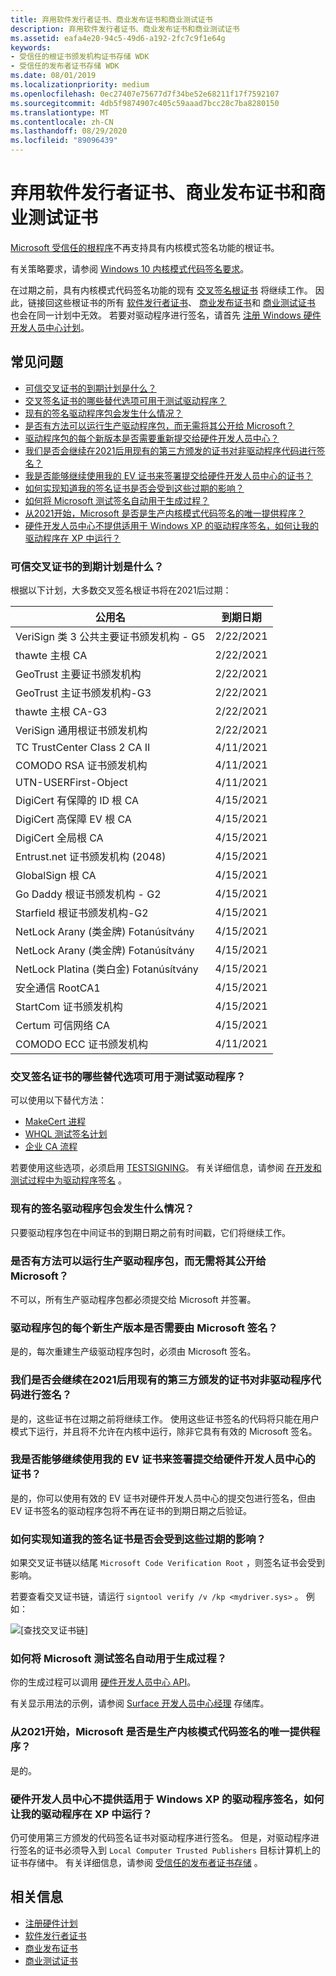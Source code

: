 ```yaml
---
title: 弃用软件发行者证书、商业发布证书和商业测试证书
description: 弃用软件发行者证书、商业发布证书和商业测试证书
ms.assetid: eafa4e20-94c5-49d6-a192-2fc7c9f1e64g
keywords:
- 受信任的根证书颁发机构证书存储 WDK
- 受信任的发布者证书存储 WDK
ms.date: 08/01/2019
ms.localizationpriority: medium
ms.openlocfilehash: 0ec27407e75677d7f34be52e68211f17f7592107
ms.sourcegitcommit: 4db5f9874907c405c59aaad7bcc28c7ba8280150
ms.translationtype: MT
ms.contentlocale: zh-CN
ms.lasthandoff: 08/29/2020
ms.locfileid: "89096439"
---
```

# <a name="deprecation-of-software-publisher-certificates-commercial-release-certificates-and-commercial-test-certificates"></a>弃用软件发行者证书、商业发布证书和商业测试证书

[Microsoft 受信任的根程序](/security/trusted-root/program-requirements)不再支持具有内核模式签名功能的根证书。

有关策略要求，请参阅 [Windows 10 内核模式代码签名要求](/security/trusted-root/program-requirements#f-windows-10-kernel-mode-code-signing-kmcs-requirements)。

在过期之前，具有内核模式代码签名功能的现有 [交叉签名根证书](cross-certificates-for-kernel-mode-code-signing.md) 将继续工作。
因此，链接回这些根证书的所有 [软件发行者证书](software-publisher-certificate.md)、 [商业发布证书](commercial-release-certificate.md)和 [商业测试证书](commercial-test-certificate.md) 也会在同一计划中无效。  若要对驱动程序进行签名，请首先 [注册 Windows 硬件开发人员中心计划](../dashboard/register-for-the-hardware-program.md)。

## <a name="frequently-asked-questions"></a>常见问题
* [可信交叉证书的到期计划是什么？](#what-is-the-expiration-schedule-of-the-trusted-cross-certificates)
* [交叉签名证书的哪些替代选项可用于测试驱动程序？](#what-alternatives-to-cross-signed-certificates-are-available-for-testing-drivers)
* [现有的签名驱动程序包会发生什么情况？](#what-will-happen-to-my-existing-signed-driver-packages)
* [是否有方法可以运行生产驱动程序包，而无需将其公开给 Microsoft？](#is-there-a-way-to-run-production-driver-packages-without-exposing-it-to-microsoft)
* [驱动程序包的每个新版本是否需要重新提交给硬件开发人员中心？](#does-every-new-production-version-of-a-driver-package-need-to-be-signed-by-microsoft)
* [我们是否会继续在2021后用现有的第三方颁发的证书对非驱动程序代码进行签名？](#will-we-continue-to-be-able-to-sign-non-driver-code-with-our-existing-3rd-party-issued-certificates-after-2021)
* [我是否能够继续使用我的 EV 证书来签署提交给硬件开发人员中心的证书？](#will-i-be-able-to-continue-using-my-ev-certificate-for-signing-submissions-to-hardware-dev-center)
* [如何实现知道我的签名证书是否会受到这些过期的影响？](#how-do-i-know-if-my-signing-certificate-will-be-impacted-by-these-expirations)
* [如何将 Microsoft 测试签名自动用于生成过程？](#how-can-we-automate-microsoft-test-signing-to-work-with-our-build-processes)
* [从2021开始，Microsoft 是否是生产内核模式代码签名的唯一提供程序？](#starting-in-2021-will-microsoft-be-the-sole-provider-of-production-kernel-mode-code-signatures)
* [硬件开发人员中心不提供适用于 Windows XP 的驱动程序签名，如何让我的驱动程序在 XP 中运行？](#hardware-dev-center-doesnt-provide-driver-signing-for-windows-xp-how-can-i-have-my-drivers-run-in-xp)

### <a name="what-is-the-expiration-schedule-of-the-trusted-cross-certificates"></a>可信交叉证书的到期计划是什么？

根据以下计划，大多数交叉签名根证书将在2021后过期：

|公用名| 到期日期|
|-----------|---------------|
|VeriSign 类 3 公共主要证书颁发机构 - G5       |2/22/2021|
|thawte 主根 CA                                             |2/22/2021|
|GeoTrust 主要证书颁发机构                           |2/22/2021|
|GeoTrust 主证书颁发机构-G3                      |2/22/2021|
|thawte 主根 CA-G3                                        |2/22/2021|
|VeriSign 通用根证书颁发机构                    |2/22/2021|
|TC TrustCenter Class 2 CA II                                       |4/11/2021|
|COMODO RSA 证书颁发机构                                 |4/11/2021|
|UTN-USERFirst-Object                                               |4/11/2021|
|DigiCert 有保障的 ID 根 CA                                        |4/15/2021|
|DigiCert 高保障 EV 根 CA                                 |4/15/2021|
|DigiCert 全局根 CA                                            |4/15/2021|
|Entrust.net 证书颁发机构 (2048)                         |4/15/2021|
|GlobalSign 根 CA                                                 |4/15/2021|
|Go Daddy 根证书颁发机构 - G2                           |4/15/2021|
|Starfield 根证书颁发机构-G2                          |4/15/2021|
|NetLock Arany (类金牌) Fotanúsítvány                           |4/15/2021|
|NetLock Arany (类金牌) Fotanúsítvány                           |4/15/2021|
|NetLock Platina (类白金) Fotanúsítvány                     |4/15/2021|
|安全通信 RootCA1                                     |4/15/2021|
|StartCom 证书颁发机构                                   |4/15/2021|
|Certum 可信网络 CA                                          |4/15/2021|
|COMODO ECC 证书颁发机构                                 |4/11/2021|

### <a name="what-alternatives-to-cross-signed-certificates-are-available-for-testing-drivers"></a>交叉签名证书的哪些替代选项可用于测试驱动程序？

可以使用以下替代方法：

- [MakeCert 进程](makecert-test-certificate.md)
- [WHQL 测试签名计划](whql-test-signature-program.md)
- [企业 CA 流程](enterprise-ca-test-certificate.md)

若要使用这些选项，必须启用 [TESTSIGNING](the-testsigning-boot-configuration-option.md)。 有关详细信息，请参阅 [在开发和测试过程中为驱动程序签名](./introduction-to-test-signing.md) 。

### <a name="what-will-happen-to-my-existing-signed-driver-packages"></a>现有的签名驱动程序包会发生什么情况？ 

只要驱动程序包在中间证书的到期日期之前有时间戳，它们将继续工作。

### <a name="is-there-a-way-to-run-production-driver-packages-without-exposing-it-to-microsoft"></a>是否有方法可以运行生产驱动程序包，而无需将其公开给 Microsoft？ 

不可以，所有生产驱动程序包都必须提交给 Microsoft 并签署。 

### <a name="does-every-new-production-version-of-a-driver-package-need-to-be-signed-by-microsoft"></a>驱动程序包的每个新生产版本是否需要由 Microsoft 签名？

是的，每次重建生产级驱动程序包时，必须由 Microsoft 签名。

### <a name="will-we-continue-to-be-able-to-sign-non-driver-code-with-our-existing-3rd-party-issued-certificates-after-2021"></a>我们是否会继续在2021后用现有的第三方颁发的证书对非驱动程序代码进行签名？

是的，这些证书在过期之前将继续工作。 使用这些证书签名的代码将只能在用户模式下运行，并且将不允许在内核中运行，除非它具有有效的 Microsoft 签名。

### <a name="will-i-be-able-to-continue-using-my-ev-certificate-for-signing-submissions-to-hardware-dev-center"></a>我是否能够继续使用我的 EV 证书来签署提交给硬件开发人员中心的证书？  

是的，你可以使用有效的 EV 证书对硬件开发人员中心的提交包进行签名，但由 EV 证书签名的驱动程序包将不再在证书的到期日期之后验证。 

### <a name="how-do-i-know-if-my-signing-certificate-will-be-impacted-by-these-expirations"></a>如何实现知道我的签名证书是否会受到这些过期的影响？ 

如果交叉证书链以结尾 `Microsoft Code Verification Root` ，则签名证书会受到影响。 

若要查看交叉证书链，请运行 `signtool verify /v /kp <mydriver.sys>` 。 例如：

![[查找交叉证书链]](images/signtoolcrosssigexample.png)

### <a name="how-can-we-automate-microsoft-test-signing-to-work-with-our-build-processes"></a>如何将 Microsoft 测试签名自动用于生成过程？

你的生成过程可以调用 [硬件开发人员中心 API](../dashboard/dashboard-api.md)。 

有关显示用法的示例，请参阅 [Surface 开发人员中心经理](https://github.com/Microsoft/SDCM) 存储库。

### <a name="starting-in-2021-will-microsoft-be-the-sole-provider-of-production-kernel-mode-code-signatures"></a>从2021开始，Microsoft 是否是生产内核模式代码签名的唯一提供程序？ 

是的。

### <a name="hardware-dev-center-doesnt-provide-driver-signing-for-windows-xp-how-can-i-have-my-drivers-run-in-xp"></a>硬件开发人员中心不提供适用于 Windows XP 的驱动程序签名，如何让我的驱动程序在 XP 中运行？

仍可使用第三方颁发的代码签名证书对驱动程序进行签名。 但是，对驱动程序进行签名的证书必须导入到 `Local Computer Trusted Publishers` 目标计算机上的证书存储中。 有关详细信息，请参阅 [受信任的发布者证书存储](trusted-publishers-certificate-store.md) 。

## <a name="related-information"></a>相关信息

* [注册硬件计划](../dashboard/register-for-the-hardware-program.md)
* [软件发行者证书](software-publisher-certificate.md)
* [商业发布证书](commercial-release-certificate.md)
* [商业测试证书](commercial-test-certificate.md)